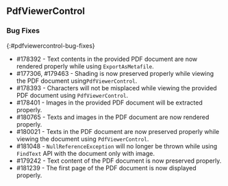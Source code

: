 ## PdfViewerControl


### Bug Fixes
{:#pdfviewercontrol-bug-fixes} 
* \#178392 - Text contents in the provided PDF document are now rendered properly while using `ExportAsMetafile`.
* \#177306, \#179463 - Shading is now preserved properly while viewing the PDF document using`PdfViewerControl`.
* \#178393 - Characters will not be misplaced while viewing the provided PDF document using `PdfViewerControl`.
* \#178401 - Images in the provided PDF document will be extracted properly.
* \#180765 - Texts and images in the PDF document are now rendered properly.
* \#180021 - Texts in the PDF document are now preserved properly while viewing the document using `PdfViewerControl`.
* \#181048 - `NullReferenceException` will no longer be thrown while using `FindText` API with the document only with image.
* \#179242 - Text content of the PDF document is now preserved properly.
* \#181239 - The first page of the PDF document is now displayed properly.

